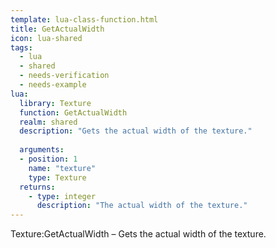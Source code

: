 ```yaml
---
template: lua-class-function.html
title: GetActualWidth
icon: lua-shared
tags:
  - lua
  - shared
  - needs-verification
  - needs-example
lua:
  library: Texture
  function: GetActualWidth
  realm: shared
  description: "Gets the actual width of the texture."
  
  arguments:
  - position: 1
    name: "texture"
    type: Texture
  returns:
    - type: integer
      description: "The actual width of the texture."
---
```


<div class="lua__search__keywords">
Texture:GetActualWidth &#x2013; Gets the actual width of the texture.
</div>
